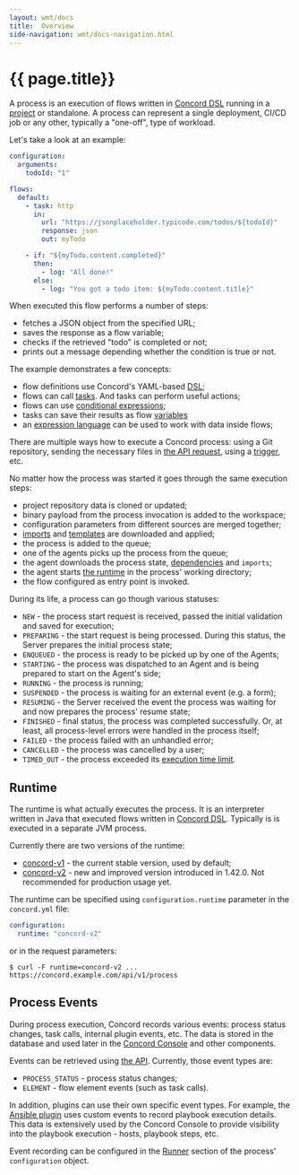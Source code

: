 ```yaml
---
layout: wmt/docs
title:  Overview
side-navigation: wmt/docs-navigation.html
---
```


# {{ page.title}}

A process is an execution of flows written in [Concord DSL](../processes-v1/index.html#dsl)
running in a [project](../getting-started/projects.html) or standalone.
A process can represent a single deployment, CI/CD job or any other, typically
a "one-off", type of workload.

Let's take a look at an example:

```yaml
configuration:
  arguments:
    todoId: "1"

flows:
  default:
    - task: http
      in:
        url: "https://jsonplaceholder.typicode.com/todos/${todoId}"
        response: json
        out: myTodo

    - if: "${myTodo.content.completed}"
      then:
        - log: "All done!"
      else:
        - log: "You got a todo item: ${myTodo.content.title}"
```

When executed this flow performs a number of steps:
- fetches a JSON object from the specified URL;
- saves the response as a flow variable;
- checks if the retrieved "todo" is completed or not;
- prints out a message depending whether the condition is true or not. 

The example demonstrates a few concepts:
- flow definitions use Concord's YAML-based [DSL](./v1/index.html#dsl);
- flows can call [tasks](../getting-started/tasks.md). And tasks can perform
useful actions;
- flows can use [conditional expressions](../processes-v1/flows.html#conditional-expressions);
- tasks can save their results as flow [variables](./v1/flows.html#setting-variables)
- an [expression language](./v1/flows.html#expressions) can be used to work
with data inside flows;

There are multiple ways how to execute a Concord process: using a Git
repository, sending the necessary files in [the API request](../api/process.html#start-a-process),
using a [trigger](../triggers/index.html), etc.

No matter how the process was started it goes through the same execution steps:

- project repository data is cloned or updated;
- binary payload from the process invocation is added to the workspace;
- configuration parameters from different sources are merged together;
- [imports](./v1/index.html#imports) and [templates](../templates/index.html)
are downloaded and applied;
- the process is added to the queue;
- one of the agents picks up the process from the queue;
- the agent downloads the process state,
[dependencies](./v1/index.html#dependencies) and `imports`;
- the agent starts [the runtime](#runtime) in the process' working directory;
- the flow configured as entry point is invoked.

During its life, a process can go though various statuses:

- `NEW` - the process start request is received, passed the initial validation
and saved for execution;
- `PREPARING` - the start request is being processed. During this status,
the Server prepares the initial process state;
- `ENQUEUED` - the process is ready to be picked up by one of the Agents;
- `STARTING` - the process was dispatched to an Agent and is being prepared to
start on the Agent's side;
- `RUNNING` - the process is running;
- `SUSPENDED` - the process is waiting for an external event (e.g. a form);
- `RESUMING` - the Server received the event the process was waiting for and
now prepares the process' resume state;
- `FINISHED` - final status, the process was completed successfully. Or, at
least, all process-level errors were handled in the process itself;
- `FAILED` - the process failed with an unhandled error;
- `CANCELLED` - the process was cancelled by a user;
- `TIMED_OUT` - the process exceeded its
[execution time limit](#process-timeout).

## Runtime

The runtime is what actually executes the process. It is an interpreter written
in Java that executed flows written in [Concord DSL](../processes-v1/index.html#dsl).
Typically is is executed in a separate JVM process.

Currently there are two versions of the runtime:
- [concord-v1](../processes-v1/index.html) - the current stable version, used
by default;
- [concord-v2](../processes-v2/index.html) - new and improved version
introduced in 1.42.0. Not recommended for production usage yet.

The runtime can be specified using `configuration.runtime` parameter in
the `concord.yml` file:

```yaml
configuration:
  runtime: "concord-v2"
```

or in the request parameters:

```
$ curl -F runtime=concord-v2 ... https://concord.example.com/api/v1/process
```

## Process Events

During process execution, Concord records various events: process status
changes, task calls, internal plugin events, etc. The data is stored in the
database and used later in the [Concord Console](../console/index.html) and
other components.

Events can be retrieved using [the API](../api/process.html#list-events).
Currently, those event types are:

- `PROCESS_STATUS` - process status changes;
- `ELEMENT` - flow element events (such as task calls).

In addition, plugins can use their own specific event types. For example, the
[Ansible plugin](../plugins/ansible.html) uses custom events to record playbook
execution details.  This data is extensively used by the Concord Console to
provide visibility into the playbook execution - hosts, playbook steps, etc.

Event recording can be configured in the [Runner](./concord-dsl.html#runner)
section of the process' `configuration` object.
